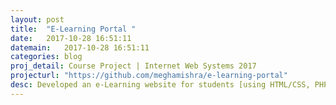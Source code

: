 ```yaml
---
layout: post
title:  "E-Learning Portal "
date:   2017-10-28 16:51:11
datemain:   2017-10-28 16:51:11
categories: blog
proj_detail: Course Project | Internet Web Systems 2017
projecturl: "https://github.com/meghamishra/e-learning-portal"
desc: Developed an e-Learning website for students [using HTML/CSS, PHP/CodeIgniter, JavaScript] using MVC architecture. The website allowed session maintenance, comments on lecture videos, uploading assignment HWs, taking quizzes etc.
---
```

